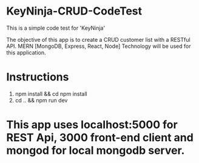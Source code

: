 # KeyNinja-CRUD-CodeTest

This is a simple code test for 'KeyNinja'

The objective of this app is to create a CRUD customer list with a RESTful API. MERN [MongoDB, Express, React, Node] Technology will be used for this application.


# Instructions

1) npm install && cd npm install
2) cd .. && npm run dev

# This app uses localhost:5000 for REST Api, 3000 front-end client and mongod for local mongodb server.
